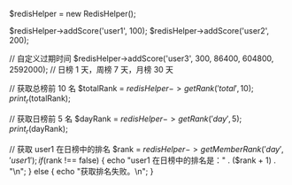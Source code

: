 $redisHelper = new RedisHelper();


$redisHelper->addScore('user1', 100);
$redisHelper->addScore('user2', 200);

// 自定义过期时间
$redisHelper->addScore('user3', 300, 86400, 604800, 2592000); // 日榜 1 天，周榜 7 天，月榜 30 天



// 获取总榜前 10 名
$totalRank = $redisHelper->getRank('total', 10);
print_r($totalRank);

// 获取日榜前 5 名
$dayRank = $redisHelper->getRank('day', 5);
print_r($dayRank);


// 获取 user1 在日榜中的排名
$rank = $redisHelper->getMemberRank('day', 'user1');
if ($rank !== false) {
echo "user1 在日榜中的排名是：" . ($rank + 1) . "\n";
} else {
echo "获取排名失败。\n";
}










